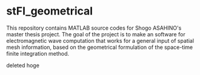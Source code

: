 # stFI_geometrical
This repository contains MATLAB source codes for Shogo ASAHINO's master thesis project.
The goal of the project is to make an software for electromagnetic wave computation 
that works for a general input of spatial mesh information, based on the geometrical
formulation of the space-time finite integration method.


deleted hoge
